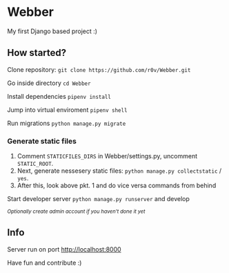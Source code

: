 # Webber

My first Django based project :)

## How started?

Clone repository: `git clone https://github.com/r0v/Webber.git`

Go inside directory `cd Webber`

Install dependencies `pipenv install`

Jump into virtual enviroment `pipenv shell`

Run migrations `python manage.py migrate`

### Generate static files

1. Comment `STATICFILES_DIRS` in Webber/settings.py, uncomment `STATIC_ROOT`.
2. Next, generate nessesery static files: `python manage.py collectstatic` / `yes`.
3. After this, look above pkt. 1 and do vice versa commands from behind

Start developer server `python manage.py runserver` and develop

<sub>*Optionally create admin account if you haven't done it yet*</sub>

## Info

Server run on port [http://localhost:8000](http://localhost:8000)

Have fun and contribute :)
